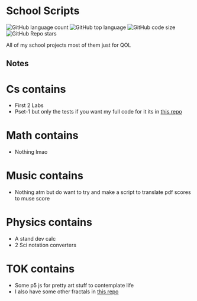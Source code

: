 # School Scripts
![GitHub language count](https://img.shields.io/github/languages/count/TheArctesian/SchoolFiles)
![GitHub top language](https://img.shields.io/github/languages/top/thearctesian/SchoolFiles)
![GitHub code size](https://img.shields.io/github/languages/code-size/TheArctesian/SchoolFiles)
![GitHub Repo stars](https://img.shields.io/github/stars/theArctesian/SchoolFiles?style=social)



All of my school projects most of them just for QOL

## Notes
# Cs contains
- First 2 Labs 
- Pset-1 but only the tests if you want my full code for it its in [this repo](https://github.com/TheArctesian/attempt2e)
    
# Math contains 
- Nothing lmao

# Music contains
- Nothing atm but do want to try and make a script to translate pdf scores to muse score
    
# Physics contains
- A stand dev calc
- 2 Sci notation converters 

# TOK contains
- Some p5 js for pretty art stuff to contemplate life
- I also have some other fractals in [this repo](https://github.com/TheArctesian/test_playground.js/blob/master/fractals.html)


